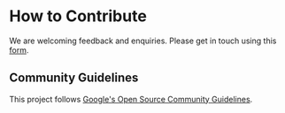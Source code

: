 # How to Contribute

We are welcoming feedback and enquiries. Please get in touch using this [form](https://support.google.com/travel/contact/partnersupport).

## Community Guidelines

This project follows [Google's Open Source Community
Guidelines](https://opensource.google/conduct/).